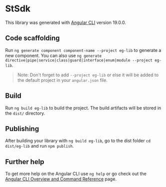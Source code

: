 # StSdk

This library was generated with [Angular CLI](https://github.com/angular/angular-cli) version 19.0.0.

## Code scaffolding

Run `ng generate component component-name --project eg-lib` to generate a new component. You can also use `ng generate directive|pipe|service|class|guard|interface|enum|module --project eg-lib`.

> Note: Don't forget to add `--project eg-lib` or else it will be added to the default project in your `angular.json` file.

## Build

Run `ng build eg-lib` to build the project. The build artifacts will be stored in the `dist/` directory.

## Publishing

After building your library with `ng build eg-lib`, go to the dist folder `cd dist/eg-lib` and run `npm publish`.

## Further help

To get more help on the Angular CLI use `ng help` or go check out the [Angular CLI Overview and Command Reference](https://angular.dev/tools/cli) page.
